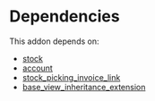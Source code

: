 # Dependencies

This addon depends on:

- [stock](https://github.com/bringout/oca-ocb-warehouse)
- [account](https://github.com/bringout/oca-ocb-accounting)
- [stock_picking_invoice_link](https://github.com/bringout/oca-workflow-process)
- [base_view_inheritance_extension](https://github.com/bringout/oca-technical)
